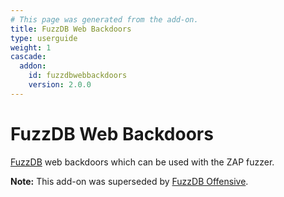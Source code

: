 ```yaml
---
# This page was generated from the add-on.
title: FuzzDB Web Backdoors
type: userguide
weight: 1
cascade:
  addon:
    id: fuzzdbwebbackdoors
    version: 2.0.0
---
```


# FuzzDB Web Backdoors

[FuzzDB](https://github.com/fuzzdb-project/fuzzdb/) web backdoors which can be used with the ZAP fuzzer.

**Note:** This add-on was superseded by [FuzzDB Offensive](../fuzzdb-offensive/).
